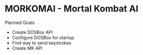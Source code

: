 # MORKOMAI - Mortal Kombat AI

Planned Goals

- Create DOSBox API
- Configure DOSBox for startup
- Find way to send keystrokes
- Create MK API
